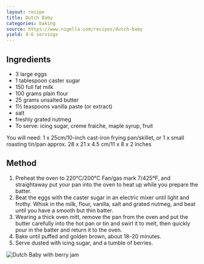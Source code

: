 ```yaml
---
layout: recipe
title: Dutch Baby
categories: baking
source: https://www.nigella.com/recipes/dutch-baby
yield: 4-6 servings
---
```

## Ingredients

* 3 large eggs
* 1 tablespoon caster sugar
* 150 full fat milk
* 100 grams plain flour
* 25 grams unsalted butter
* 1½ teaspoons vanilla paste (or extract)
* salt
* freshly grated nutmeg
* To serve: icing sugar, creme fraiche, maple syrup, fruit

You will need: 1 x 25cm/10-inch cast-iron frying pan/skillet, or 1 x small roasting tin/pan approx. 28 x 21 x 4.5 cm/11 x 8 x 2 inches

## Method

1. Preheat the oven to 220°C/200°C Fan/gas mark 7/425ºF, and straightaway put your pan into the oven to heat up while you prepare the batter.
2. Beat the eggs with the caster sugar in an electric mixer until light and frothy. Whisk in the milk, flour, vanilla, salt and grated nutmeg, and beat until you have a smooth but thin batter.
3. Wearing a thick oven mitt, remove the pan from the oven and put the butter carefully into the hot pan or tin and swirl it to melt, then quickly pour in the batter and return it to the oven.
4. Bake until puffed and golden brown, about 18–20 minutes.
5. Serve dusted with icing sugar, and a tumble of berries.

![Dutch Baby with berry jam ](/images/img_0731.jpg)